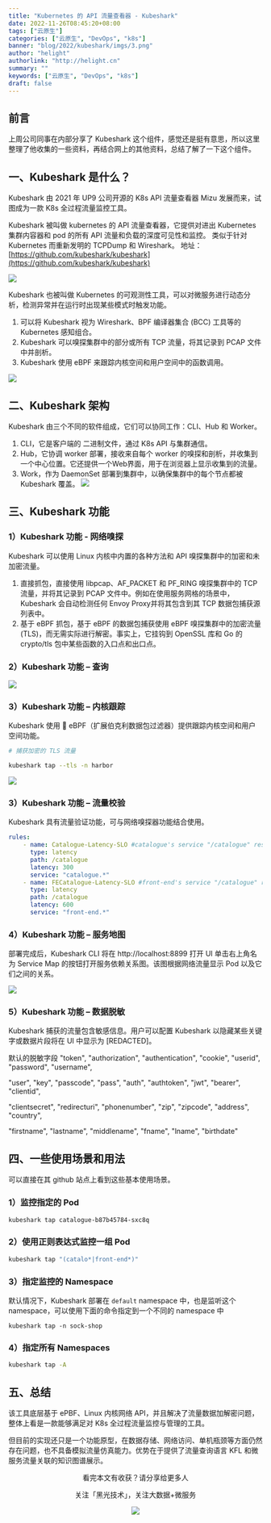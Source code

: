 ```yaml
---
title: "Kubernetes 的 API 流量查看器 - Kubeshark"
date: 2022-11-26T08:45:20+08:00
tags: ["云原生"]
categories: ["云原生", "DevOps", "k8s"]
banner: "blog/2022/kubeshark/imgs/3.png"
author: "helight"
authorlink: "http://helight.cn"
summary: ""
keywords: ["云原生", "DevOps", "k8s"]
draft: false
---
```


## 前言
上周公司同事在内部分享了 Kubeshark 这个组件，感觉还是挺有意思，所以这里整理了他收集的一些资料，再结合网上的其他资料，总结了解了一下这个组件。

## 一、Kubeshark 是什么？

Kubeshark 由 2021 年 UP9 公司开源的 K8s API 流量查看器 Mizu 发展而来，试图成为一款 K8s 全过程流量监控工具。

Kubeshark 被叫做 kubernetes 的 API 流量查看器，它提供对进出 Kubernetes 集群内容器和 pod 的所有 API 流量和负载的深度可见性和监控。 类似于针对 Kubernetes 而重新发明的 TCPDump 和 Wireshark。
地址：[https://github.com/kubeshark/kubeshark](https://github.com/kubeshark/kubeshark)

![](imgs/1.png)
 


Kubeshark 也被叫做 Kubernetes 的可观测性工具，可以对微服务进行动态分析，检测异常并在运行时出现某些模式时触发功能。
1. 可以将 Kubeshark 视为 Wireshark、BPF 编译器集合 (BCC) 工具等的 Kubernetes 感知组合。
2. Kubeshark 可以嗅探集群中的部分或所有 TCP 流量，将其记录到 PCAP 文件中并剖析。
3. Kubeshark 使用 eBPF 来跟踪内核空间和用户空间中的函数调用。

![](imgs/2.png)

## 二、Kubeshark 架构

Kubeshark 由三个不同的软件组成，它们可以协同工作：CLI、Hub 和 Worker。

1. CLI，它是客户端的 二进制文件，通过 K8s API 与集群通信。
2. Hub，它协调 worker 部署，接收来自每个 worker 的嗅探和剖析，并收集到一个中心位置。它还提供一个Web界面，用于在浏览器上显示收集到的流量。
3. Work，作为 DaemonSet 部署到集群中，以确保集群中的每个节点都被 Kubeshark 覆盖。
![](imgs/3.png)

## 三、Kubeshark 功能
### 1）Kubeshark 功能 - 网络嗅探

Kubeshark 可以使用 Linux 内核中内置的各种方法和 API 嗅探集群中的加密和未加密流量。

1. 直接抓包，直接使用 libpcap、AF_PACKET 和 PF_RING 嗅探集群中的 TCP 流量，并将其记录到 PCAP 文件中。例如在使用服务网格的场景中，Kubeshark 会自动检测任何 Envoy Proxy并将其包含到其 TCP 数据包捕获源列表中。
2. 基于 eBPF 抓包，基于 eBPF 的数据包捕获使用 eBPF 嗅探集群中的加密流量 (TLS)，而无需实际进行解密。事实上，它挂钩到 OpenSSL 库和 Go 的 crypto/tls 包中某些函数的入口点和出口点。

###  2）Kubeshark 功能 – 查询
![](imgs/4.png)
### 3）Kubeshark 功能 – 内核跟踪
Kubeshark 使用 🐝 eBPF（扩展伯克利数据包过滤器）提供跟踪内核空间和用户空间功能。
``` sh
# 捕获加密的 TLS 流量

kubeshark tap --tls -n harbor
```

![](imgs/5.png)

### 3）Kubeshark 功能 – 流量校验
Kubeshark 具有流量验证功能，可与网络嗅探器功能结合使用。
``` yaml
rules:
    - name: Catalogue-Latency-SLO #catalogue's service "/catalogue" response time < 300
      type: latency
      path: /catalogue
      latency: 300
      service: "catalogue.*"
    - name: FECatalogue-Latency-SLO #front-end's service "/catalogue" response time < 600m
      type: latency
      path: /catalogue
      latency: 600
      service: "front-end.*"
```

### 4）Kubeshark 功能 – 服务地图

部署完成后，Kubeshark CLI 将在 http://localhost:8899 打开 UI 单击右上角名为 Service Map 的按钮打开服务依赖关系图。该图根据网络流量显示 Pod 以及它们之间的关系。

![](imgs/6.png)

### 5）Kubeshark 功能 – 数据脱敏
Kubeshark 捕获的流量包含敏感信息。用户可以配置 Kubeshark 以隐藏某些关键字或数据片段将在 UI 中显示为 [REDACTED]。

默认的脱敏字段
"token", "authorization", "authentication", "cookie", "userid", "password", "username",

"user", "key", "passcode", "pass", "auth", "authtoken", "jwt", "bearer", "clientid",

"clientsecret", "redirecturi", "phonenumber", "zip", "zipcode", "address", "country",

"firstname", "lastname", "middlename", "fname", "lname", "birthdate"

## 四、一些使用场景和用法

可以直接在其 github 站点上看到这些基本使用场景。

### 1）监控指定的 Pod

``` sh
kubeshark tap catalogue-b87b45784-sxc8q
```


### 2）使用正则表达式监控一组 Pod 

``` sh
kubeshark tap "(catalo*|front-end*)"
```


### 3）指定监控的 Namespace

默认情况下，Kubeshark 部署在 `default` namespace 中，也是监听这个 namespace，可以使用下面的命令指定到一个不同的 namespace 中

```
kubeshark tap -n sock-shop
```

### 4）指定所有 Namespaces

``` sh
kubeshark tap -A
```

## 五、总结
该工具底层基于 ePBF、Linux 内核网络 API，并且解决了流量数据加解密问题，整体上看是一款能够满足对 K8s 全过程流量监控与管理的工具。

但目前的实现还只是一个功能原型，在数据存储、网络访问、单机瓶颈等方面仍然存在问题，也不具备模拟流量仿真能力。优势在于提供了流量查询语言 KFL 和微服务流量关联的知识图谱展示。



<center>
看完本文有收获？请分享给更多人

关注「黑光技术」，关注大数据+微服务

![](/img/qrcode_helight_tech.jpg)

</center>
